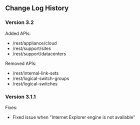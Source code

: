 ## Change Log History

### Version 3.2

Added APIs:
- /rest/appliance/cloud
- /rest/support/sites
- /rest/support/datacenters

Removed APIs:
- /rest/internal-link-sets
- /rest/logical-switch-groups
- /rest/logical-switches

### Version 3.1.1

Fixes:
- Fixed issue when "Internet Explorer engine is not available"
